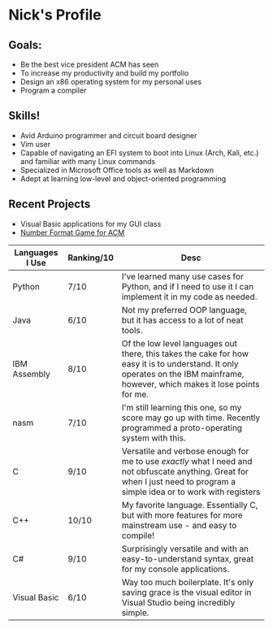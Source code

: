 # Nick's Profile
## Goals:
- Be the best vice president ACM has seen
- To increase my productivity and build my portfolio
- Design an x86 operating system for my personal uses
- Program a compiler

## Skills!
- Avid Arduino programmer and circuit board designer
- Vim user
- Capable of navigating an EFI system to boot into Linux (Arch, Kali, etc.) and familiar with many Linux commands
- Specialized in Microsoft Office tools as well as Markdown 
- Adept at learning low-level and object-oriented programming

## Recent Projects
- Visual Basic applications for my GUI class
- [Number Format Game for ACM](https://github.com/aceofdiamonds4500/Nicks-Arduino-Code/tree/main/NumberFormatGame)

| Languages I Use | Ranking/10 | Desc   |
| --------        | -------- | -------- |
| Python          | 7/10     | I've learned many use cases for Python, and if I need to use it I can implement it in my code as needed. |
| Java            | 6/10     | Not my preferred OOP language, but it has access to a lot of neat tools. |
| IBM Assembly    | 8/10     | Of the low level languages out there, this takes the cake for how easy it is to understand. It only operates on the IBM mainframe, however, which makes it lose points for me. |
| nasm            | 7/10     | I'm still learning this one, so my score may go up with time. Recently programmed a proto-operating system with this. |
| C               | 9/10     | Versatile and verbose enough for me to use *exactly* what I need and not obfuscate anything. Great for when I just need to program a simple idea or to work with registers |
| C++             | 10/10    | My favorite language. Essentially C, but with more features for more mainstream use - and easy to compile! |
| C#              | 9/10     | Surprisingly versatile and with an easy-to-understand syntax, great for my console applications. |
| Visual Basic    | 6/10     | Way too much boilerplate. It's only saving grace is the visual editor in Visual Studio being incredibly simple. |


<!---
aceofdiamonds4500/aceofdiamonds4500 is a ✨ special ✨ repository because its `README.md` (this file) appears on your GitHub profile.
You can click the Preview link to take a look at your changes.
--->
